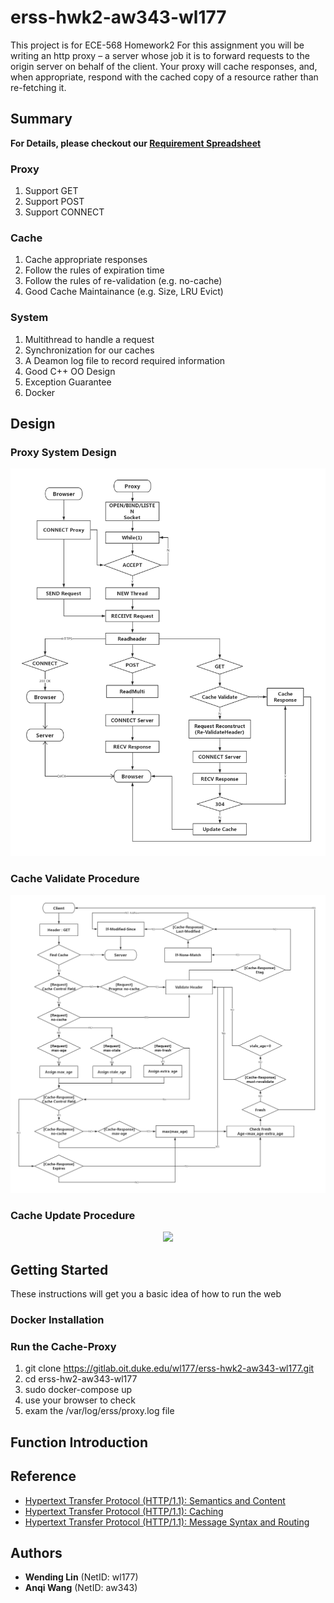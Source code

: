 # erss-hwk2-aw343-wl177

This project is for ECE-568 Homework2
For this assignment you will be writing an http proxy – a server whose job it is to forward requests to the origin server on behalf of the client. Your proxy will cache responses, and, when
appropriate, respond with the cached copy of a resource rather than re-fetching it. 

## Summary

**For Details, please checkout our [Requirement Spreadsheet](https://gitlab.oit.duke.edu/wl177/erss-hwk2-aw343-wl177/blob/master/src/SpreadSheet.xlsx)**

### Proxy
1. Support GET
2. Support POST
3. Support CONNECT

### Cache
1. Cache appropriate responses
2. Follow the rules of expiration time
3. Follow the rules of re-validation (e.g. no-cache)
4. Good Cache Maintainance (e.g. Size, LRU Evict)

### System 
1. Multithread to handle a request
2. Synchronization for our caches
3. A Deamon log file to record required information
4. Good C++ OO Design
5. Exception Guarantee
6. Docker

## Design

### Proxy System Design
<div align=center><img  src="src/procedure.jpg"/></div>

### Cache Validate Procedure
<div align=center><img  src="src/cache_validate.jpg"/></div>

### Cache Update Procedure
<div align=center><img  src="src/cache_update.jpg"/></div>

## Getting Started
These instructions will get you a basic idea of how to run the web

### Docker Installation


### Run the Cache-Proxy
1. git clone https://gitlab.oit.duke.edu/wl177/erss-hwk2-aw343-wl177.git
2. cd erss-hw2-aw343-wl177
3. sudo docker-compose up
4. use your browser to check
5. exam the /var/log/erss/proxy.log file



## Function Introduction




## Reference

* [Hypertext Transfer Protocol (HTTP/1.1): Semantics and Content](https://tools.ietf.org/html/rfc7231)
* [Hypertext Transfer Protocol (HTTP/1.1): Caching](https://tools.ietf.org/html/rfc7234) 
* [Hypertext Transfer Protocol (HTTP/1.1): Message Syntax and Routing](https://tools.ietf.org/html/rfc7230) 

## Authors

* **Wending Lin** (NetID: wl177)
* **Anqi Wang** (NetID: aw343)